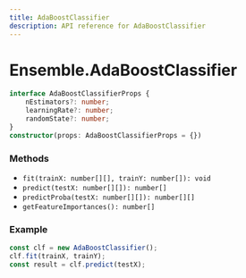 ```yaml
---
title: AdaBoostClassifier
description: API reference for AdaBoostClassifier
---
```


# Ensemble.AdaBoostClassifier

```ts
interface AdaBoostClassifierProps {
    nEstimators?: number;
    learningRate?: number;
    randomState?: number;
}
constructor(props: AdaBoostClassifierProps = {})
```

### Methods

+ `fit(trainX: number[][], trainY: number[]): void`
+ `predict(testX: number[][]): number[]`
+ `predictProba(testX: number[][]): number[][]`
+ `getFeatureImportances(): number[]`

### Example
```ts
const clf = new AdaBoostClassifier();
clf.fit(trainX, trainY);
const result = clf.predict(testX);
```

